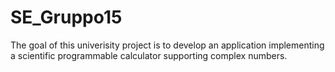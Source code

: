 # SE_Gruppo15
The goal of this univerisity project is to develop an application implementing a scientific programmable calculator supporting complex numbers.
